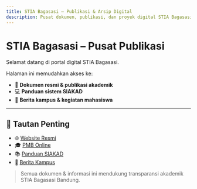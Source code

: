 ```yaml
---
title: STIA Bagasasi – Publikasi & Arsip Digital
description: Pusat dokumen, publikasi, dan proyek digital STIA Bagasasi.
---
```


# STIA Bagasasi – Pusat Publikasi
Selamat datang di portal digital STIA Bagasasi.

Halaman ini memudahkan akses ke:
- 📘 **Dokumen resmi & publikasi akademik**
- 💻 **Panduan sistem SIAKAD**
- 📰 **Berita kampus & kegiatan mahasiswa**

---

## 🔗 Tautan Penting
- 🌐 [Website Resmi](https://stiabagasasi.ac.id)
- 🎓 [PMB Online](https://stiabagasasi.ac.id/pmb)
- 📚 [Panduan SIAKAD](https://stiabagasasi.ac.id/panduan/siakad)
- 🧾 [Berita Kampus](https://stiabagasasi.ac.id/berita)

> Semua dokumen & informasi ini mendukung transparansi akademik STIA Bagasasi Bandung.
